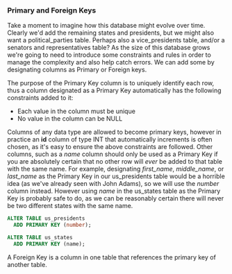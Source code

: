 ### Primary and Foreign Keys
Take a moment to imagine how this database might evolve over time. Clearly we'd
add the remaining states and presidents, but we might also want a
political_parties table. Perhaps also a vice_presidents table, and/or a senators
and representatives table? As the size of this database grows we're going to
need to introduce some constraints and rules in order to manage the complexity
and also help catch errors. We can add some by designating columns as Primary or
Foreign keys.

The purpose of the Primary Key column is to uniquely identify each row, thus a
column designated as a Primary Key automatically has the following constraints
added to it:

- Each value in the column must be unique
- No value in the column can be NULL

Columns of any data type are allowed to become primary keys, however in practice
an **id** column of type INT that automatically increments is often chosen, as
it's easy to ensure the above constraints are followed. Other columns, such as a
*name* column should only be used as a Primary Key if you are absolutely certain
that no other row will *ever* be added to that table with the same name. For
example, designating *first_name*, *middle_name*, or *last_name* as the Primary
Key in our us_presidents table would be a horrible idea (as we've already seen
with John Adams), so we will use the *number* column instead. However using
*name* in the us_states table as the Primary Key is probably safe to do, as we
can be reasonably certain there will never be two different states with the same
name.

```sql
ALTER TABLE us_presidents
  ADD PRIMARY KEY (number);

ALTER TABLE us_states
  ADD PRIMARY KEY (name);
```

A Foreign Key is a column in one table that references the primary key of
another table. 
